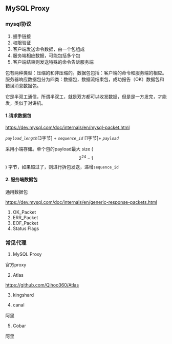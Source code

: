 ## MySQL Proxy

### mysql协议

1. 握手链接
2. 权限验证
3. 客户端发送命令数据，由一个包组成
4. 服务端相应数据，可能包括多个包
5. 客户端结束则发送特殊的命令告诉服务端

 包有两种类型：压缩的和非压缩的。数据包包括：客户端的命令和服务端的相应。 服务器响应数据包分为四类：数据包，数据流结束包，成功报告（OK）数据包和错误消息数据包。

它是半双工通信，所谓半双工，就是双方都可以收发数据，但是是一方发完，才能发，类似于对讲机。

####  1.请求数据包

https://dev.mysql.com/doc/internals/en/mysql-packet.html  

 *`payload_length`*[3字节]  +  *`sequence_id`*  [1字节]+ *`payload`* 

采用小端存储。单个包的payload最大 size ($$2^{24}−1$$) 字节，如果超过了，则进行拆包发送，递增`sequence_id`

#### 2. 服务端数据包

通用数据包

https://dev.mysql.com/doc/internals/en/generic-response-packets.html

1. OK_Packet
2. ERR_Packet
3. EOF_Packet
4. Status Flags



### 常见代理

1. MySQL Proxy

官方proxy

2. Atlas

https://github.com/Qihoo360/Atlas

3. kingshard 

4. canal

阿里

5. Cobar 

阿里

### 

